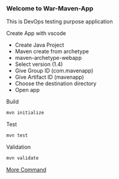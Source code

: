 ### Welcome to War-Maven-App
This is DevOps testing purpose application

Create App with vscode
- Create Java Project
- Maven create from archetype
- maven-archetype-webapp
- Select version (1.4)
- Give Group ID (com.mavenapp)
- Give Artifact ID (mavenapp)
- Choose the destination directory
- Open app

Build
```bash
mvn initialize
```
Test
```bash
mvn test
```
Validation
```bash
mvn validate 
```
[More Command](https://maven.apache.org/run.html)
